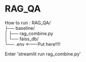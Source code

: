 # RAG_QA
How to run :
RAG_QA/  
├── baseline/  
│   ├── rag_combine.py  
│   └── faiss_db/  
└── .env <---Put here!!!!   

Enter 'streamlit run rag_combine.py'  


